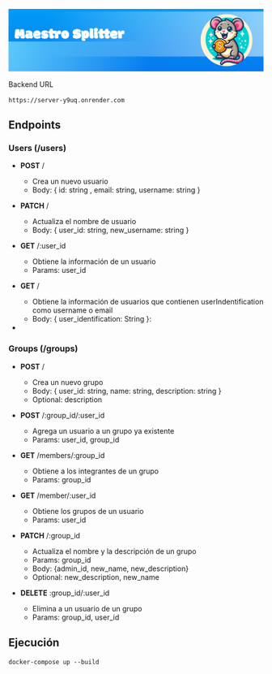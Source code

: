 ![Cover Image](portada-splitter.png)

Backend URL

```
https://server-y9uq.onrender.com
```

## Endpoints

### Users (/users)

- **POST** /

  - Crea un nuevo usuario
  - Body: { id: string , email: string, username: string }

- **PATCH** /

  - Actualiza el nombre de usuario
  - Body: { user_id: string, new_username: string }

- **GET** /:user_id
  - Obtiene la información de un usuario
  - Params: user_id

- **GET** /
  - Obtiene la información de usuarios que contienen userIndentification como username o email
  - Body: { user_identification: String }: 

-

### Groups (/groups)

- **POST** /

  - Crea un nuevo grupo
  - Body: { user_id: string, name: string, description: string }
  - Optional: description

- **POST** /:group_id/:user_id

  - Agrega un usuario a un grupo ya existente
  - Params: user_id, group_id

- **GET** /members/:group_id

  - Obtiene a los integrantes de un grupo
  - Params: group_id

- **GET** /member/:user_id

  - Obtiene los grupos de un usuario
  - Params: user_id

- **PATCH** /:group_id
  - Actualiza el nombre y la descripción de un grupo
  - Params: group_id
  - Body: {admin_id, new_name, new_description}
  - Optional: new_description, new_name

- **DELETE** :group_id/:user_id
  - Elimina a un usuario de un grupo
  - Params: group_id, user_id

## Ejecución

```
docker-compose up --build
```
